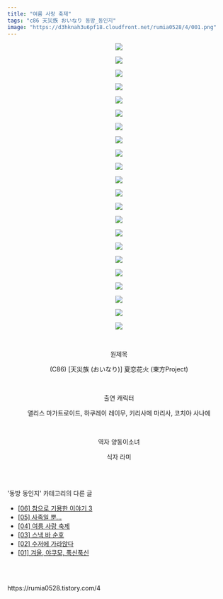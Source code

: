 ```yaml
---
title: "여름 사랑 축제"
tags: "c86 天災族 おいなり 동방_동인지"
image: "https://d3hknah3u6pf18.cloudfront.net/rumia0528/4/001.png"
---
```

<div class="article">
<div class="article">
<div class="tt_article_useless_p_margin"><p style="text-align: center; clear: none; float: none;"><span class="imageblock" style="display:inline-block;width:900px;;height:auto;max-width:100%"><span data-lightbox="lightbox" data-url="https://t1.daumcdn.net/cfile/tistory/234E533458E0F92720?download"><img src="{{ site.imgserver4 }}/rumia0528/4/001.png"/></span></span></p><p style="text-align: center; clear: none; float: none;"><span class="imageblock" style="display:inline-block;width:900px;;height:auto;max-width:100%"><span data-lightbox="lightbox" data-url="https://t1.daumcdn.net/cfile/tistory/2704303458E0F9441B?download"><img src="{{ site.imgserver4 }}/rumia0528/4/002.png"/></span></span></p><p style="text-align: center; clear: none; float: none;"><span class="imageblock" style="display:inline-block;width:900px;;height:auto;max-width:100%"><span data-lightbox="lightbox" data-url="https://t1.daumcdn.net/cfile/tistory/2318433458E0F95405?download"><img src="{{ site.imgserver4 }}/rumia0528/4/003.png"/></span></span></p><p style="text-align: center; clear: none; float: none;"><span class="imageblock" style="display:inline-block;width:900px;;height:auto;max-width:100%"><span data-lightbox="lightbox" data-url="https://t1.daumcdn.net/cfile/tistory/2110A43458E0F95F07?download"><img src="{{ site.imgserver4 }}/rumia0528/4/004.png"/></span></span></p><p style="text-align: center; clear: none; float: none;"><span class="imageblock" style="display:inline-block;width:900px;;height:auto;max-width:100%"><span data-lightbox="lightbox" data-url="https://t1.daumcdn.net/cfile/tistory/254AFF3458E0F96836?download"><img src="{{ site.imgserver4 }}/rumia0528/4/005.png"/></span></span></p><p style="text-align: center; clear: none; float: none;"><span class="imageblock" style="display:inline-block;width:900px;;height:auto;max-width:100%"><span data-lightbox="lightbox" data-url="https://t1.daumcdn.net/cfile/tistory/21424F3458E0F97325?download"><img src="{{ site.imgserver4 }}/rumia0528/4/006.png"/></span></span></p><p style="text-align: center; clear: none; float: none;"><span class="imageblock" style="display:inline-block;width:900px;;height:auto;max-width:100%"><span data-lightbox="lightbox" data-url="https://t1.daumcdn.net/cfile/tistory/22437B3458E0F98111?download"><img src="{{ site.imgserver4 }}/rumia0528/4/007.png"/></span></span></p><p style="text-align: center; clear: none; float: none;"><span class="imageblock" style="display:inline-block;width:900px;;height:auto;max-width:100%"><span data-lightbox="lightbox" data-url="https://t1.daumcdn.net/cfile/tistory/2772154F58E0F98E3A?download"><img src="{{ site.imgserver4 }}/rumia0528/4/008.png"/></span></span></p><p style="text-align: center; clear: none; float: none;"><span class="imageblock" style="display:inline-block;width:900px;;height:auto;max-width:100%"><span data-lightbox="lightbox" data-url="https://t1.daumcdn.net/cfile/tistory/253E194F58E0F9920A?download"><img src="{{ site.imgserver4 }}/rumia0528/4/009.png"/></span></span></p><p style="text-align: center; clear: none; float: none;"><span class="imageblock" style="display:inline-block;width:900px;;height:auto;max-width:100%"><span data-lightbox="lightbox" data-url="https://t1.daumcdn.net/cfile/tistory/2275494F58E0F99515?download"><img src="{{ site.imgserver4 }}/rumia0528/4/010.png"/></span></span></p><p style="text-align: center; clear: none; float: none;"><span class="imageblock" style="display:inline-block;width:900px;;height:auto;max-width:100%"><span data-lightbox="lightbox" data-url="https://t1.daumcdn.net/cfile/tistory/2649D14F58E0F9981B?download"><img src="{{ site.imgserver4 }}/rumia0528/4/011.png"/></span></span></p><p style="text-align: center; clear: none; float: none;"><span class="imageblock" style="display:inline-block;width:900px;;height:auto;max-width:100%"><span data-lightbox="lightbox" data-url="https://t1.daumcdn.net/cfile/tistory/235E764F58E0F99D06?download"><img src="{{ site.imgserver4 }}/rumia0528/4/012.png"/></span></span></p><p style="text-align: center; clear: none; float: none;"><span class="imageblock" style="display:inline-block;width:900px;;height:auto;max-width:100%"><span data-lightbox="lightbox" data-url="https://t1.daumcdn.net/cfile/tistory/231CC34F58E0F9A035?download"><img src="{{ site.imgserver4 }}/rumia0528/4/013.png"/></span></span></p><p style="text-align: center; clear: none; float: none;"><span class="imageblock" style="display:inline-block;width:900px;;height:auto;max-width:100%"><span data-lightbox="lightbox" data-url="https://t1.daumcdn.net/cfile/tistory/257EDD4F58E0F9A615?download"><img src="{{ site.imgserver4 }}/rumia0528/4/014.png"/></span></span></p><p style="text-align: center; clear: none; float: none;"><span class="imageblock" style="display:inline-block;width:900px;;height:auto;max-width:100%"><span data-lightbox="lightbox" data-url="https://t1.daumcdn.net/cfile/tistory/271ED84C58E0F9AA38?download"><img src="{{ site.imgserver4 }}/rumia0528/4/015.png"/></span></span></p><p style="text-align: center; clear: none; float: none;"><span class="imageblock" style="display:inline-block;width:900px;;height:auto;max-width:100%"><span data-lightbox="lightbox" data-url="https://t1.daumcdn.net/cfile/tistory/27564F4C58E0F9AE0D?download"><img src="{{ site.imgserver4 }}/rumia0528/4/016.png"/></span></span></p><p style="text-align: center; clear: none; float: none;"><span class="imageblock" style="display:inline-block;width:900px;;height:auto;max-width:100%"><span data-lightbox="lightbox" data-url="https://t1.daumcdn.net/cfile/tistory/231C594C58E0F9B128?download"><img src="{{ site.imgserver4 }}/rumia0528/4/017.png"/></span></span></p><p style="text-align: center; clear: none; float: none;"><span class="imageblock" style="display:inline-block;width:900px;;height:auto;max-width:100%"><span data-lightbox="lightbox" data-url="https://t1.daumcdn.net/cfile/tistory/2724AF4C58E0F9B416?download"><img src="{{ site.imgserver4 }}/rumia0528/4/018.png"/></span></span></p><p style="text-align: center; clear: none; float: none;"><span class="imageblock" style="display:inline-block;width:900px;;height:auto;max-width:100%"><span data-lightbox="lightbox" data-url="https://t1.daumcdn.net/cfile/tistory/2235604C58E0F9B612?download"><img src="{{ site.imgserver4 }}/rumia0528/4/019.png"/></span></span></p><p style="text-align: center; clear: none; float: none;"><span class="imageblock" style="display:inline-block;width:900px;;height:auto;max-width:100%"><span data-lightbox="lightbox" data-url="https://t1.daumcdn.net/cfile/tistory/2245E54C58E0F9B934?download"><img src="{{ site.imgserver4 }}/rumia0528/4/020.png"/></span></span></p><p style="text-align: center; clear: none; float: none;"><span class="imageblock" style="display:inline-block;width:900px;;height:auto;max-width:100%"><span data-lightbox="lightbox" data-url="https://t1.daumcdn.net/cfile/tistory/2170E74C58E0F9BC2F?download"><img src="{{ site.imgserver4 }}/rumia0528/4/021.png"/></span></span></p><p style="text-align: center; clear: none; float: none;"><span class="imageblock" style="display:inline-block;width:900px;;height:auto;max-width:100%"><span data-lightbox="lightbox" data-url="https://t1.daumcdn.net/cfile/tistory/2332C25058E0F9C001?download"><img src="{{ site.imgserver4 }}/rumia0528/4/022.png"/></span></span></p><p style="text-align: center;"><br/></p><p style="text-align: center;">원제목</p><p style="text-align: center;">(C86) [天災族 (おいなり)] 夏恋花火 (東方Project)</p><p style="text-align: center;"><br/></p><p style="text-align: center;">출연 캐릭터</p><p style="text-align: center;">앨리스 마가트로이드, 하쿠레이 레이무, 키리사메 마리사, 코치야 사나에</p><p style="text-align: center;"><br/></p><p style="text-align: center;">역자 양동이소녀</p><p style="text-align: center;">식자 라미</p>
</div>
</div></div><br/>
<div class="tagTrail">
</div><br/>
<div class="another">
<p>'동방 동인지' 카테고리의 다른 글</p>
<ul>
<li><a href="/rumia0528_15">[06] 참으로 기묭한 이야기 3</a></li>
<li><a href="/rumia0528_12">[05] 사족일 뿐…</a></li>
<li><a href="/rumia0528_4">[04] 여름 사랑 축제</a></li>
<li><a href="/rumia0528_3">[03] 스낵 바 순호</a></li>
<li><a href="/rumia0528_2">[02] 수저에 가라앉다</a></li>
<li><a href="/rumia0528_1">[01] 겨울, 야쿠모, 푹신푹신</a></li>
</ul>
</div><br/>
<br/>
<p id="refer">https://rumia0528.tistory.com/4</p>
<br/>
